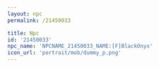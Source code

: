 ```yaml
---
layout: npc
permalink: /21450033

title: Npc
id: '21450033'
npc_name: 'NPCNAME_21450033_NAME:[F]BlackOnyx'
icon_url: 'portrait/mob/dummy_p.png'
---
```

